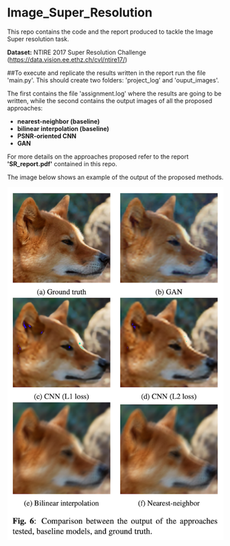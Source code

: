 # Image_Super_Resolution

This repo contains the code and the report produced to tackle the Image Super resolution task.

**Dataset:** NTIRE 2017 Super Resolution Challenge (https://data.vision.ee.ethz.ch/cvl/ntire17/)


##To execute and replicate the results written in the report run the file 'main.py'. This should create two folders: 'project_log' and 'ouput_images'.

The first contains the file 'assignment.log' where the results are going to be written, while the second contains the output images of all the proposed approaches:

- **nearest-neighbor (baseline)**
- **bilinear interpolation (baseline)**
- **PSNR-oriented CNN**
- **GAN**

For more details on the approaches proposed refer to the report **'SR_report.pdf'** contained in this repo.

The image below shows an example of the output of the proposed methods.

![My Image](comparison_gt.jpg)
